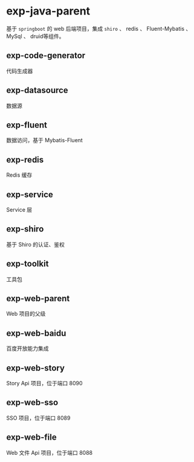 # exp-java-parent
基于 `springboot` 的 web 后端项目，集成 `shiro` 、 redis 、 Fluent-Mybatis 、 MySql 、 druid等组件。

## exp-code-generator
代码生成器

## exp-datasource
数据源

## exp-fluent
数据访问，基于 Mybatis-Fluent

## exp-redis
Redis 缓存

## exp-service
Service 层

## exp-shiro
基于 Shiro 的认证、鉴权

## exp-toolkit
工具包

## exp-web-parent
Web 项目的父级

## exp-web-baidu
百度开放能力集成

## exp-web-story
Story Api 项目，位于端口 8090

## exp-web-sso
SSO 项目，位于端口 8089

## exp-web-file
Web 文件 Api 项目，位于端口 8088


